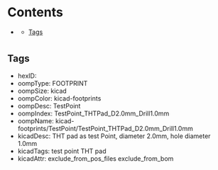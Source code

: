 



Contents
========

* [](#)
	* [Tags](#tags)

# 

## Tags

- hexID: 
- oompType: FOOTPRINT
- oompSize: kicad
- oompColor: kicad-footprints
- oompDesc: TestPoint
- oompIndex: TestPoint_THTPad_D2.0mm_Drill1.0mm
- oompName: kicad-footprints/TestPoint/TestPoint_THTPad_D2.0mm_Drill1.0mm
- kicadDesc: THT pad as test Point, diameter 2.0mm, hole diameter 1.0mm
- kicadTags: test point THT pad
- kicadAttr: exclude_from_pos_files exclude_from_bom
